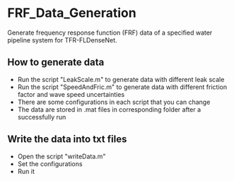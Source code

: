 # FRF_Data_Generation
Generate frequency response function (FRF) data of a specified water pipeline system for TFR-FLDenseNet.

## How to generate data
* Run the script "LeakScale.m" to generate data with different leak scale
* Run the script "SpeedAndFric.m" to generate data with different friction factor and wave speed uncertainties
* There are some configurations in each script that you can change
* The data are stored in .mat files in corresponding folder after a successfully run

## Write the data into txt files
* Open the script "writeData.m"
* Set the configurations
* Run it 
